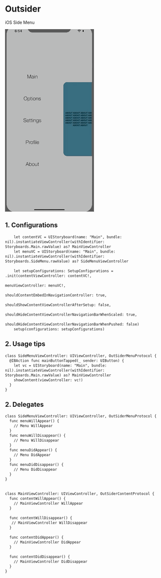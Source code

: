 # Outsider
iOS Side Menu

![](sample1.gif)

<a name="desc"></a>
## 1. Configurations

        let contentVC = UIStoryboard(name: "Main", bundle: nil).instantiateViewController(withIdentifier: Storyboards.Main.rawValue) as? MainViewController
        let menuVC = UIStoryboard(name: "Main", bundle: nil).instantiateViewController(withIdentifier: Storyboards.SideMenu.rawValue) as? SideMenuViewController
        
        let setupConfigurations: SetupConfigurations = .init(contentViewController: contentVC!,
                                                             menuViewController: menuVC!,
                                                             shouldContentEmbedInNavigationController: true,
                                                             shouldShowContentViewControllerAfterSetup: false,
                                                             shouldHideContentViewControllerNavigationBarWhenScaled: true,
                                                             shouldHideContentViewControllerNavigationBarWhenPushed: false)
        setup(configurations: setupConfigurations)

## 2. Usage tips

    class SideMenuViewController: UIViewController, OutSiderMenuProtocol {
      @IBAction func mainButtonTapped(_ sender: UIButton) {
        let vc = UIStoryboard(name: "Main", bundle: nil).instantiateViewController(withIdentifier: Storyboards.Main.rawValue) as? MainViewController
        showContent(viewController: vc!)
      } 
    }
    
## 2. Delegates
    class SideMenuViewController: UIViewController, OutSiderMenuProtocol {
      func menuWillAppear() {
        // Menu WillAppear
      }
      func menuWillDisappear() {
        // Menu WillDisappear
      }
      func menuDidAppear() {
        // Menu DidAppear
      }
      func menuDidDisappear() {
        // Menu DidDisappear
      }
    }

 
    class MainViewController: UIViewController, OutSiderContentProtocol {
      func contentWillAppear() {
        // MainViewController WillAppear
      }
      
      func contentWillDisappear() {
       // MainViewController WillDisappear
      }
      
      func contentDidAppear() {
        // MainViewController DidAppear
      }
      
      func contentDidDisappear() {
        // MainViewController DidDisappear
      }
    }
